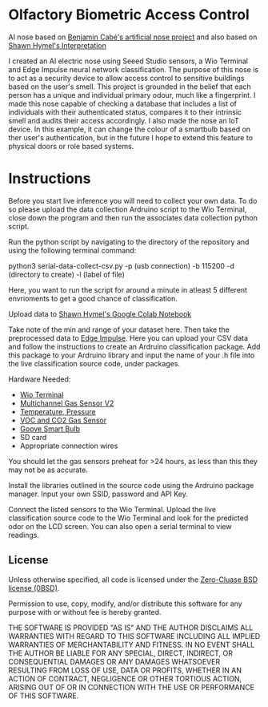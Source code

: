 # Olfactory Biometric Access Control

AI nose based on [Benjamin Cabé's artificial nose project](https://github.com/kartben/artificial-nose) and also based on [Shawn Hymel's Interpretation](https://github.com/ShawnHymel/ai-nose)

I created an AI electric nose using Seeed Studio sensors, a Wio Terminal and Edge Impulse neural network classification. The purpose of this nose is to act as a security device to allow access control to sensitive buildings based on the user's smell. This project is grounded in the belief that each person has a unique and individual primary odour, much like a fingerprint. I made this nose capable of checking a database that includes a list of individuals with their authenticated status, compares it to their intrinsic smell and audits their access accordingly. I also made the nose an IoT device. In this example, it can change the colour of a smartbulb based on ther user's authentication, but in the future I hope to extend this feature to physical doors or role based systems.

# Instructions

Before you start live inference you will need to collect your own data. To do so please upload the data collection Ardruino script to the Wio Terminal, close down the program and then run the associates data collection python script. 

Run the python script by navigating to the directory of the repository and using the following terminal command:

python3 serial-data-collect-csv.py -p (usb connection) -b 115200 -d (directory to create) -l (label of file)

Here, you want to run the script for around a minute in atleast 5 different envrioments to get a good chance of classification.

Upload data to [Shawn Hymel's Google Colab Notebook](https://github.com/ShawnHymel/ai-nose/blob/main/ai-nose-dataset-curation.ipynb)

Take note of the min and range of your dataset here. Then take the preprocessed data to [Edge Impulse](https://edgeimpulse.com/). Here you can upload your CSV data and follow the instructions to create an Ardruino classification package. Add this package to your Ardruino library and input the name of your .h file into the live classification source code, under packages.

Hardware Needed:

* [Wio Terminal](https://www.digikey.com/en/products/detail/seeed-technology-co-ltd/102991299/11689373)  
* [Multichannel Gas Sensor V2](https://wiki.seeedstudio.com/Grove-Multichannel-Gas-Sensor-V2/)  
* [Temperature, Pressure](https://wiki.seeedstudio.com/Grove-Temperature_Humidity_Pressure_Gas_Sensor_BME680/)  
* [VOC and CO2 Gas Sensor](https://wiki.seeedstudio.com/Grove-VOC_and_eCO2_Gas_Sensor-SGP30/)  
* [Goove Smart Bulb](https://uk.govee.com/products/wi-fi-led-bulb)  
* SD card  
* Appropriate connection wires

You should let the gas sensors preheat for >24 hours, as less than this they may not be as accurate. 

Install the libraries outlined in the source code using the Ardruino package manager. Input your own SSID, password and API Key.

Connect the listed sensors to the Wio Terminal. Upload the live classification source code to the Wio Terminal and look for the predicted odor on the LCD screen. You can also open a serial terminal to view readings.

## License

Unless otherwise specified, all code is licensed under the [Zero-Cluase BSD license (0BSD)](https://opensource.org/licenses/0BSD).

Permission to use, copy, modify, and/or distribute this software for any purpose with or without fee is hereby granted.

THE SOFTWARE IS PROVIDED "AS IS" AND THE AUTHOR DISCLAIMS ALL WARRANTIES WITH REGARD TO THIS SOFTWARE INCLUDING ALL IMPLIED WARRANTIES OF MERCHANTABILITY AND FITNESS. IN NO EVENT SHALL THE AUTHOR BE LIABLE FOR ANY SPECIAL, DIRECT, INDIRECT, OR CONSEQUENTIAL DAMAGES OR ANY DAMAGES WHATSOEVER RESULTING FROM LOSS OF USE, DATA OR PROFITS, WHETHER IN AN ACTION OF CONTRACT, NEGLIGENCE OR OTHER TORTIOUS ACTION, ARISING OUT OF OR IN CONNECTION WITH THE USE OR PERFORMANCE OF THIS SOFTWARE.
